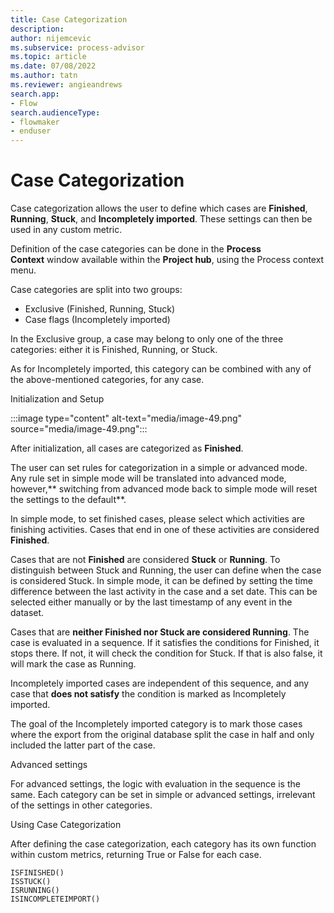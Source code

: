 ```yaml
---
title: Case Categorization
description:
author: nijemcevic
ms.subservice: process-advisor
ms.topic: article
ms.date: 07/08/2022
ms.author: tatn
ms.reviewer: angieandrews
search.app:
- Flow
search.audienceType:
- flowmaker
- enduser
---
```


# Case Categorization

Case categorization allows the user to define which cases are **Finished**, **Running**, **Stuck**, and **Incompletely imported**. These settings can then be used in any custom metric.

Definition of the case categories can be done in the **Process Context** window available within the **Project hub**, using the Process context menu.

Case categories are split into two groups:
- Exclusive (Finished, Running, Stuck)
- Case flags (Incompletely imported)

In the Exclusive group, a case may belong to only one of the three categories: either it is Finished, Running, or Stuck.

As for Incompletely imported, this category can be combined with any of the above-mentioned categories, for any case.

Initialization and Setup

:::image type="content" alt-text="media/image-49.png" source="media/image-49.png":::

After initialization, all cases are categorized as **Finished**.

The user can set rules for categorization in a simple or advanced mode. Any rule set in simple mode will be translated into advanced mode, however,** switching from advanced mode back to simple mode will reset the settings to the default**.

In simple mode, to set finished cases, please select which activities are finishing activities. Cases that end in one of these activities are considered **Finished**.

Cases that are not **Finished** are considered **Stuck** or **Running**. To distinguish between Stuck and Running, the user can define when the case is considered Stuck. In simple mode, it can be defined by setting the time difference between the last activity in the case and a set date. This can be selected either manually or by the last timestamp of any event in the dataset.

Cases that are **neither Finished nor Stuck are considered Running**.
The case is evaluated in a sequence. If it satisfies the conditions for Finished, it stops there. If not, it will check the condition for Stuck. If that is also false, it will mark the case as Running.

Incompletely imported cases are independent of this sequence, and any case that **does not satisfy** the condition is marked as Incompletely imported.

The goal of the Incompletely imported category is to mark those cases where the export from the original database split the case in half and only included the latter part of the case.

Advanced settings

For advanced settings, the logic with evaluation in the sequence is the same. Each category can be set in simple or advanced settings, irrelevant of the settings in other categories.

Using Case Categorization

After defining the case categorization, each category has its own function within custom metrics, returning True or False for each case.


```
ISFINISHED()
ISSTUCK()
ISRUNNING()
ISINCOMPLETEIMPORT()
```



